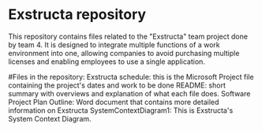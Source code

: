 # Exstructa repository
This repository contains files related to the "Exstructa" team project done by team 4. It is designed to integrate multiple functions of a work environment into one, allowing companies to avoid purchasing multiple licenses and enabling employees to use a single application.

#Files in the repository:
Exstructa schedule: this is the Microsoft Project file containing the project's dates and work to be done
README: short summary with overviews and explanation of what each file does. 
Software Project Plan Outline: Word document that contains more detailed information on Exstructa
SystemContextDiagram1: This is Exstructa's System Context Diagram.
